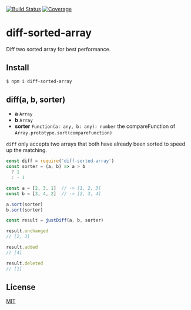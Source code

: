 [![Build Status](https://travis-ci.org/kaelzhang/diff-sorted-array.svg?branch=master)](https://travis-ci.org/kaelzhang/diff-sorted-array)
[![Coverage](https://codecov.io/gh/kaelzhang/diff-sorted-array/branch/master/graph/badge.svg)](https://codecov.io/gh/kaelzhang/diff-sorted-array)
<!-- optional appveyor tst
[![Windows Build Status](https://ci.appveyor.com/api/projects/status/github/kaelzhang/diff-sorted-array?branch=master&svg=true)](https://ci.appveyor.com/project/kaelzhang/diff-sorted-array)
-->
<!-- optional npm version
[![NPM version](https://badge.fury.io/js/diff-sorted-array.svg)](http://badge.fury.io/js/diff-sorted-array)
-->
<!-- optional npm downloads
[![npm module downloads per month](http://img.shields.io/npm/dm/diff-sorted-array.svg)](https://www.npmjs.org/package/diff-sorted-array)
-->
<!-- optional dependency status
[![Dependency Status](https://david-dm.org/kaelzhang/diff-sorted-array.svg)](https://david-dm.org/kaelzhang/diff-sorted-array)
-->

# diff-sorted-array

Diff two sorted array for best performance.

## Install

```sh
$ npm i diff-sorted-array
```

## diff(a, b, sorter)

- **a** `Array`
- **b** `Array`
- **sorter** `Function(a: any, b: any): number` the compareFunction of `Array.prototype.sort(compareFunction)`

`diff` only accepts two arrays that both have already been sorted to speed up the matching.

```js
const diff = require('diff-sorted-array')
const sorter = (a, b) => a > b
  ? 1
  : - 1

const a = [2, 3, 1]  // -> [1, 2, 3]
const b = [3, 4, 2]  // -> [2, 3, 4]

a.sort(sorter)
b.sort(sorter)

const result = justDiff(a, b, sorter)

result.unchanged
// [2, 3]

result.added
// [4]

result.deleted
// [1]
```

## License

[MIT](LICENSE)
